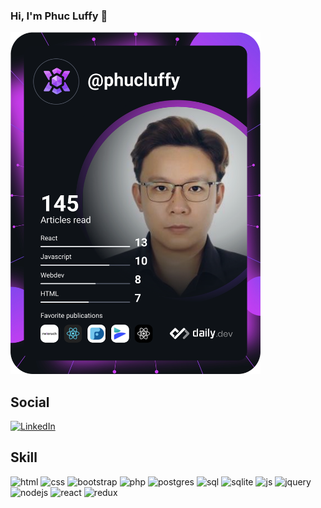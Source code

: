### Hi, I'm Phuc Luffy 👋

<a href="https://app.daily.dev/DailyDevTips"><img src="https://github.com/HuuPhucDang/HuuPhucDang/blob/main/devcard.svg" width="400" alt="Phuc Luffys's Dev Card"/></a>

## Social
<a href="https://www.linkedin.com/in/phuc-luffy/" target="_blank"><img src="https://img.shields.io/badge/LinkedIn-0077B5?style=for-the-badge&logo=linkedin&logoColor=white" alt="LinkedIn"/></a>

## Skill
<span>
  <img src="https://img.shields.io/badge/HTML5-E34F26?style=for-the-badge&logo=html5&logoColor=white" alt="html"/>
  
  <img src="https://img.shields.io/badge/CSS3-1572B6?style=for-the-badge&logo=css3&logoColor=white" alt="css"/>
  
  <img src="https://img.shields.io/badge/Bootstrap-563D7C?style=for-the-badge&logo=bootstrap&logoColor=white" alt="bootstrap"/>
  
  <img src="https://img.shields.io/badge/PHP-777BB4?style=for-the-badge&logo=php&logoColor=white" alt="php"/>
  
  <img src="https://img.shields.io/badge/PostgreSQL-316192?style=for-the-badge&logo=postgresql&logoColor=white" alt="postgres"/>
  
  <img src="https://img.shields.io/badge/MySQL-005C84?style=for-the-badge&logo=mysql&logoColor=white" alt="sql"/>
  
  <img src="https://img.shields.io/badge/SQLite-07405E?style=for-the-badge&logo=sqlite&logoColor=white" alt="sqlite"/>
  
  <img src="https://img.shields.io/badge/JavaScript-323330?style=for-the-badge&logo=javascript&logoColor=F7DF1E" alt="js"/>
  
  <img src="https://img.shields.io/badge/jQuery-0769AD?style=for-the-badge&logo=jquery&logoColor=white" alt="jquery"/>
  
  <img src="https://img.shields.io/badge/Node.js-339933?style=for-the-badge&logo=nodedotjs&logoColor=white" alt="nodejs"/>
  
  <img src="https://img.shields.io/badge/React-20232A?style=for-the-badge&logo=react&logoColor=61DAFB" alt="react"/>
  
  <img src="https://img.shields.io/badge/Redux-593D88?style=for-the-badge&logo=redux&logoColor=white" alt="redux"/>
  
</span>

<!--
**HuuPhucDang/HuuPhucDang** is a ✨ _special_ ✨ repository because its `README.md` (this file) appears on your GitHub profile.

Here are some ideas to get you started:

- 🔭 I’m currently working on ...
- 🌱 I’m currently learning ...
- 👯 I’m looking to collaborate on ...
- 🤔 I’m looking for help with ...
- 💬 Ask me about ...
- 📫 How to reach me: ...
- 😄 Pronouns: ...
- ⚡ Fun fact: ...
-->

